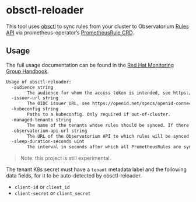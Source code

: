 # obsctl-reloader

This tool uses [obsctl](https://github.com/observatorium/obsctl) to sync rules from your cluster to Observatorium [Rules API](https://observatorium.io/docs/design/rules-api.md/) via prometheus-operator’s [PrometheusRule CRD](https://prometheus-operator.dev/docs/operator/design/#prometheusrule).

## Usage

The full usage documentation can be found in the [Red Hat Monitoring Group Handbook](https://rhobs-handbook.netlify.app/services/rhobs/rules-and-alerting.md/#sync-rules-from-your-cluster).

```bash mdox-exec="obsctl-reloader --help"
Usage of obsctl-reloader:
  -audience string
    	The audience for whom the access token is intended, see https://openid.net/specs/openid-connect-core-1_0.html#IDToken.
  -issuer-url string
    	The OIDC issuer URL, see https://openid.net/specs/openid-connect-discovery-1_0.html#IssuerDiscovery.
  -kubeconfig string
    	Paths to a kubeconfig. Only required if out-of-cluster.
  -managed-tenants string
    	The name of the tenants whose rules should be synced. If there are multiple tenants, ensure they are comma-separated.
  -observatorium-api-url string
    	The URL of the Observatorium API to which rules will be synced.
  -sleep-duration-seconds uint
    	The interval in seconds after which all PrometheusRules are synced to Observatorium API. (default 15)
```

> Note: this project is still experimental.

The tenant K8s secret must have a `tenant` metadata label and the following data fields, for it to be auto-detected by obsctl-reloader.

- `client-id` or `client_id` 
- `client-secret` or `client_secret`